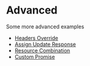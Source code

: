 # Advanced

Some more advanced examples

* [Headers Override](HeadersOverride.md)
* [Assign Update Response](AssignUpdateResponse.md)
* [Resource Combination](ResourceCombination.md)
* [Custom Promise](CustomPromise.md)
